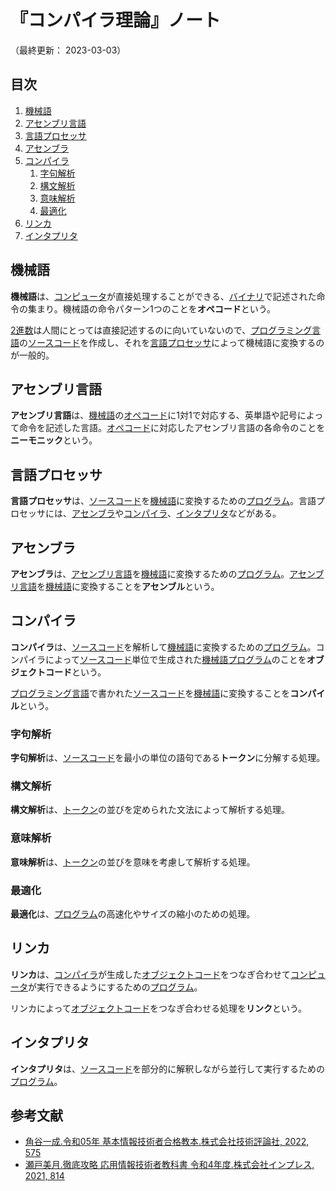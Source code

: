# 『コンパイラ理論』ノート

（最終更新： 2023-03-03）


## 目次

1. [機械語](#機械語)
1. [アセンブリ言語](#アセンブリ言語)
1. [言語プロセッサ](#言語プロセッサ)
1. [アセンブラ](#アセンブラ)
1. [コンパイラ](#コンパイラ)
	1. [字句解析](#字句解析)
	1. [構文解析](#構文解析)
	1. [意味解析](#意味解析)
	1. [最適化](#最適化)
1. [リンカ](#リンカ)
1. [インタプリタ](#インタプリタ)


## 機械語

**機械語**は、[コンピュータ](../../../../computer/_/chapters/computer.md#コンピュータ)が直接処理することができる、[バイナリ](../../../_/chapters/computer_and_number.md#バイナリ)で記述された命令の集まり。機械語の命令パターン1つのことを**オペコード**という。

[2進数](../../../discrete_mathematics/_/chapters/radix.md#2進数)は人間にとっては直接記述するのに向いていないので、[プログラミング言語](../../../../programming/_/chapters/programming.md#プログラミング)の[ソースコード](../../../../programming/_/chapters/programming.md#ソースコード)を作成し、それを[言語プロセッサ](#言語プロセッサ)によって機械語に変換するのが一般的。


## アセンブリ言語

**アセンブリ言語**は、[機械語](#機械語)の[オペコード](#機械語)に1対1で対応する、英単語や記号によって命令を記述した言語。[オペコード](#機械語)に対応したアセンブリ言語の各命令のことを**ニーモニック**という。


## 言語プロセッサ

**言語プロセッサ**は、[ソースコード](../../../../programming/_/chapters/programming.md#ソースコード)を[機械語](#機械語)に変換するための[プログラム](../../../../programming/_/chapters/programming.md#プログラミング)。言語プロセッサには、[アセンブラ](#アセンブラ)や[コンパイラ](#コンパイラ)、[インタプリタ](#インタプリタ)などがある。


## アセンブラ

**アセンブラ**は、[アセンブリ言語](#アセンブリ言語)を[機械語](#機械語)に変換するための[プログラム](../../../../programming/_/chapters/programming.md#プログラミング)。[アセンブリ言語](#アセンブリ言語)を[機械語](#機械語)に変換することを**アセンブル**という。


## コンパイラ

**コンパイラ**は、[ソースコード](../../../../programming/_/chapters/programming.md#ソースコード)を解析して[機械語](#機械語)に変換するための[プログラム](../../../../programming/_/chapters/programming.md#プログラミング)。コンパイラによって[ソースコード](../../../../programming/_/chapters/programming.md#ソースコード)単位で生成された[機械語](#機械語)[プログラム](../../../../programming/_/chapters/programming.md#プログラミング)のことを**オブジェクトコード**という。

[プログラミング言語](../../../../programming/_/chapters/programming.md#プログラミング)で書かれた[ソースコード](../../../../programming/_/chapters/programming.md#ソースコード)を[機械語](#機械語)に変換することを**コンパイル**という。

### 字句解析

**字句解析**は、[ソースコード](../../../../programming/_/chapters/programming.md#ソースコード)を最小の単位の語句である**トークン**に分解する処理。

### 構文解析

**構文解析**は、[トークン](#字句解析)の並びを定められた文法によって解析する処理。

### 意味解析

**意味解析**は、[トークン](#字句解析)の並びを意味を考慮して解析する処理。

### 最適化

**最適化**は、[プログラム](../../../../programming/_/chapters/programming.md#プログラム)の高速化やサイズの縮小のための処理。


## リンカ

**リンカ**は、[コンパイラ](#コンパイラ)が生成した[オブジェクトコード](#コンパイラ)をつなぎ合わせて[コンピュータ](../../../../computer/_/chapters/computer.md#コンピュータ)が実行できるようにするための[プログラム](../../../../programming/_/chapters/programming.md#プログラム)。

リンカによって[オブジェクトコード](#コンパイラ)をつなぎ合わせる処理を**リンク**という。


## インタプリタ

**インタプリタ**は、[ソースコード](../../../../programming/_/chapters/programming.md#ソースコード)を部分的に解釈しながら並行して実行するための[プログラム](../../../../programming/_/chapters/programming.md#プログラム)。


## 参考文献

- [角谷一成.令和05年 基本情報技術者合格教本.株式会社技術評論社, 2022, 575](https://gihyo.jp/book/2022/978-4-297-13164-7)
- [瀬戸美月.徹底攻略 応用情報技術者教科書 令和4年度.株式会社インプレス, 2021, 814](https://book.impress.co.jp/books/1121101057)
